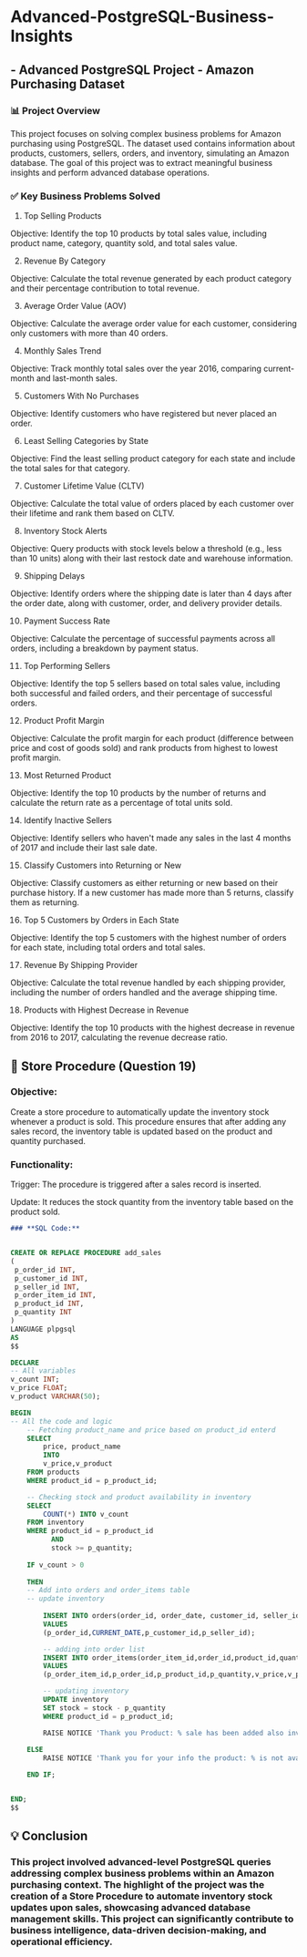 # Advanced-PostgreSQL-Business-Insights

## - Advanced PostgreSQL Project - Amazon Purchasing Dataset

### 📊 Project Overview

This project focuses on solving complex business problems for Amazon purchasing using PostgreSQL. The dataset used contains information about products, customers, sellers, orders, and inventory, simulating an Amazon database. The goal of this project was to extract meaningful business insights and perform advanced database operations.

### ✅ Key Business Problems Solved

1. Top Selling Products

Objective: Identify the top 10 products by total sales value, including product name, category, quantity sold, and total sales value.

2. Revenue By Category

Objective: Calculate the total revenue generated by each product category and their percentage contribution to total revenue.

3. Average Order Value (AOV)

Objective: Calculate the average order value for each customer, considering only customers with more than 40 orders.

4. Monthly Sales Trend

Objective: Track monthly total sales over the year 2016, comparing current-month and last-month sales.

5. Customers With No Purchases

Objective: Identify customers who have registered but never placed an order.

6. Least Selling Categories by State

Objective: Find the least selling product category for each state and include the total sales for that category.

7. Customer Lifetime Value (CLTV)

Objective: Calculate the total value of orders placed by each customer over their lifetime and rank them based on CLTV.

8. Inventory Stock Alerts

Objective: Query products with stock levels below a threshold (e.g., less than 10 units) along with their last restock date and warehouse information.

9. Shipping Delays

Objective: Identify orders where the shipping date is later than 4 days after the order date, along with customer, order, and delivery provider details.

10. Payment Success Rate

Objective: Calculate the percentage of successful payments across all orders, including a breakdown by payment status.

11. Top Performing Sellers

Objective: Identify the top 5 sellers based on total sales value, including both successful and failed orders, and their percentage of successful orders.

12. Product Profit Margin

Objective: Calculate the profit margin for each product (difference between price and cost of goods sold) and rank products from highest to lowest profit margin.

13. Most Returned Product

Objective: Identify the top 10 products by the number of returns and calculate the return rate as a percentage of total units sold.

14. Identify Inactive Sellers

Objective: Identify sellers who haven't made any sales in the last 4 months of 2017 and include their last sale date.

15. Classify Customers into Returning or New

Objective: Classify customers as either returning or new based on their purchase history. If a new customer has made more than 5 returns, classify them as returning.

16. Top 5 Customers by Orders in Each State

Objective: Identify the top 5 customers with the highest number of orders for each state, including total orders and total sales.

17. Revenue By Shipping Provider

Objective: Calculate the total revenue handled by each shipping provider, including the number of orders handled and the average shipping time.

18. Products with Highest Decrease in Revenue

Objective: Identify the top 10 products with the highest decrease in revenue from 2016 to 2017, calculating the revenue decrease ratio.


## 📝 Store Procedure (Question 19)

### Objective:

Create a store procedure to automatically update the inventory stock whenever a product is sold. This procedure ensures that after adding any sales record, the inventory table is updated based on the product and quantity purchased.

### Functionality:

Trigger: The procedure is triggered after a sales record is inserted.

Update: It reduces the stock quantity from the inventory table based on the product sold.



```markdown
### **SQL Code:**
```
```sql

CREATE OR REPLACE PROCEDURE add_sales
(
 p_order_id INT,
 p_customer_id INT,
 p_seller_id INT,
 p_order_item_id INT,
 p_product_id INT,
 p_quantity INT
)
LANGUAGE plpgsql
AS
$$

DECLARE
-- All variables
v_count INT;
v_price FLOAT;
v_product VARCHAR(50);

BEGIN
-- All the code and logic
    -- Fetching product_name and price based on product_id enterd
    SELECT 
	    price, product_name
	    INTO 
		v_price,v_product
	FROM products
	WHERE product_id = p_product_id;

	-- Checking stock and product availability in inventory
	SELECT
	    COUNT(*) INTO v_count
	FROM inventory
	WHERE product_id = p_product_id 
	      AND 
		  stock >= p_quantity;
		  
	IF v_count > 0 
	
	THEN
	-- Add into orders and order_items table
	-- update inventory
	
		INSERT INTO orders(order_id, order_date, customer_id, seller_id)
		VALUES
		(p_order_id,CURRENT_DATE,p_customer_id,p_seller_id);

		-- adding into order list
		INSERT INTO order_items(order_item_id,order_id,product_id,quantity,price_per_unit,total_sale)
		VALUES
		(p_order_item_id,p_order_id,p_product_id,p_quantity,v_price,v_price * p_quantity);

		-- updating inventory
		UPDATE inventory
		SET stock = stock - p_quantity
		WHERE product_id = p_product_id;

		RAISE NOTICE 'Thank you Product: % sale has been added also inventory stock updates',v_product;
		
	ELSE
		RAISE NOTICE 'Thank you for your info the product: % is not available',v_product;

	END IF;


END;
$$
```
## 💡 Conclusion

### This project involved advanced-level PostgreSQL queries addressing complex business problems within an Amazon purchasing context. The highlight of the project was the creation of a Store Procedure to automate inventory stock updates upon sales, showcasing advanced database management skills. This project can significantly contribute to business intelligence, data-driven decision-making, and operational efficiency.
